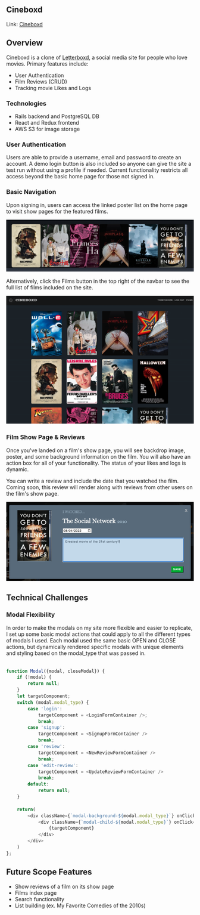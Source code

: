## Cineboxd

Link: [Cineboxd](https://cineboxd.herokuapp.com/#/)


## Overview

Cineboxd is a clone of [Letterboxd](https://letterboxd.com/), a social media site for people who love movies. Primary features include:
* User Authentication
* Film Reviews (CRUD)
* Tracking movie Likes and Logs


### Technologies

* Rails backend and PostgreSQL DB
* React and Redux frontend
* AWS S3 for image storage


### User Authentication

Users are able to provide a username, email and password to create an account. A demo login button is also included so anyone can give the site a test run without using a profile if needed. Current functionality restricts all access beyond the basic home page for those not signed in. 

### Basic Navigation

Upon signing in, users can access the linked poster list on the home page to visit show pages for the featured films.

![HomeNav](home_nav.png)

Alternatively, click the Films button in the top right of the navbar to see the full list of films included on the site.

![FilmsIndex](Films_Index.png)

### Film Show Page & Reviews

Once you've landed on a film's show page, you will see backdrop image, poster, and some background information on the film. You will also have an action box for all of your functionality. The status of your likes and logs is dynamic.

You can write a review and include the date that you watched the film. Coming soon, this review will render along with reviews from other users on the film's show page.

![WriteReview](write_review.png)



## Technical Challenges

### Modal Flexibility

In order to make the modals on my site more flexible and easier to replicate, I set up some basic modal actions that could apply to all the different types of modals I used. Each modal used the same basic OPEN and CLOSE actions, but dynamically rendered specific modals with unique elements and styling based on the modal_type that was passed in.

```js

function Modal({modal, closeModal}) {
    if (!modal) {
        return null;
    }
    let targetComponent;
    switch (modal.modal_type) {
        case 'login':
            targetComponent = <LoginFormContainer />;
            break;
        case 'signup':
            targetComponent = <SignupFormContainer />
            break;
        case 'review':
            targetComponent = <NewReviewFormContainer />
            break;
        case 'edit-review':
            targetComponent = <UpdateReviewFormContainer />
            break;
        default:
            return null;
    }

    return(
        <div className={`modal-background-${modal.modal_type}`} onClick={closeModal}>
            <div className={`modal-child-${modal.modal_type}`} onClick={e => e.stopPropagation()}>
                {targetComponent}
            </div>
        </div>
    )
};

```

## Future Scope Features

* Show reviews of a film on its show page
* Films index page
* Search functionality
* List building (ex. My Favorite Comedies of the 2010s)
